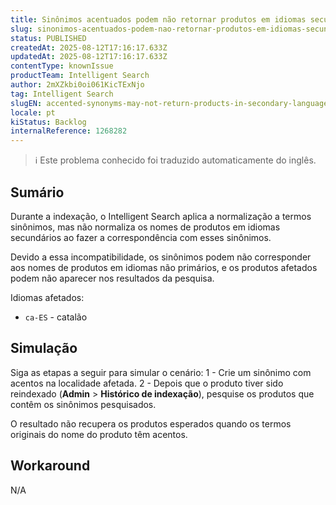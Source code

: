 ```yaml
---
title: Sinônimos acentuados podem não retornar produtos em idiomas secundários
slug: sinonimos-acentuados-podem-nao-retornar-produtos-em-idiomas-secundarios
status: PUBLISHED
createdAt: 2025-08-12T17:16:17.633Z
updatedAt: 2025-08-12T17:16:17.633Z
contentType: knownIssue
productTeam: Intelligent Search
author: 2mXZkbi0oi061KicTExNjo
tag: Intelligent Search
slugEN: accented-synonyms-may-not-return-products-in-secondary-languages
locale: pt
kiStatus: Backlog
internalReference: 1268282
---
```


>ℹ️ Este problema conhecido foi traduzido automaticamente do inglês.

## Sumário


Durante a indexação, o Intelligent Search aplica a normalização a termos sinônimos, mas não normaliza os nomes de produtos em idiomas secundários ao fazer a correspondência com esses sinônimos.

Devido a essa incompatibilidade, os sinônimos podem não corresponder aos nomes de produtos em idiomas não primários, e os produtos afetados podem não aparecer nos resultados da pesquisa.

Idiomas afetados:

- `ca-ES` - catalão
## Simulação


Siga as etapas a seguir para simular o cenário:
1 - Crie um sinônimo com acentos na localidade afetada.
2 - Depois que o produto tiver sido reindexado (**Admin** > **Histórico de indexação**), pesquise os produtos que contêm os sinônimos pesquisados.

O resultado não recupera os produtos esperados quando os termos originais do nome do produto têm acentos.


## Workaround


N/A


